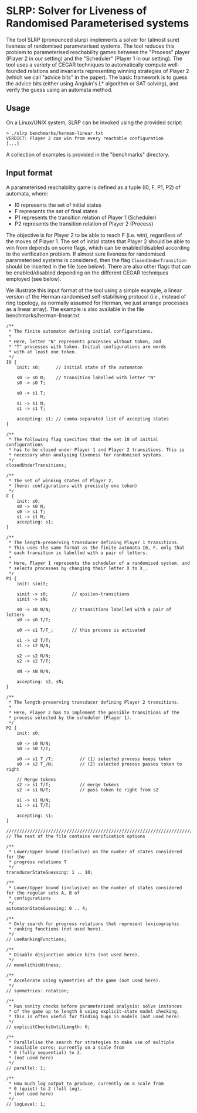 # SLRP: Solver for Liveness of Randomised Parameterised systems

The tool SLRP (pronounced slurp) implements a solver for (almost sure) liveness 
of randomised parameterised systems. The tool reduces this problem to
parameterised reachability games between the "Process" player (Player 2 in
our setting) and the "Scheduler" (Player 1 in our setting). The tool
uses a variety of CEGAR techniques to automatically compute well-founded
relations and invariants representing winning strategies of Player 2 (which
we call "advice bits" in the paper). The basic framework is to guess the advice
bits (either using Angluin's L* algorithm or SAT solving), and verify the guess
using an automata method. 

## Usage

On a Linux/UNIX system, SLRP can be invoked using the provided script:

```
> ./slrp benchmarks/herman-linear.txt 
VERDICT: Player 2 can win from every reachable configuration
[...]
```

A collection of examples is provided in the "benchmarks" directory.

## Input format

A parameterised reachability game is defined as a tuple (I0, F, P1, P2) of 
automata, where:
* I0 represents the set of initial states
* F represents the set of final states
* P1 represents the transition relation of Player 1 (Scheduler)
* P2 represents the transition relation of Player 2 (Process)

The objective is for Player 2 to be able to reach F (i.e. win), regardless of 
the moves of Player 1. The set of initial states that Player 2 should be able 
to win from depends on some flags, which can be enabled/disabled according
to the verification problem. If almost sure liveness for randomised 
parameterised systems is considered, then the flag `ClosedUnderTransition`
should be inserted in the file (see below). There are also other flags that
can be enabled/disabled depending on the different CEGAR techniques employed
(see below).

We illustrate this input format of the tool using a simple example,
a linear version of the Herman randomised self-stabilising protocol (i.e., 
instead of ring topology, as normally assumed for Herman, we just arrange 
processes as a linear array). The example is also available in the file
benchmarks/herman-linear.txt

```
/**
 * The finite automaton defining initial configurations.
 *
 * Here, letter "N" represents processes without token, and
 * "T" processes with token. Initial configurations are words
 * with at least one token.
 */
I0 {
    init: s0;      // initial state of the automaton

    s0 -> s0 N;    // transition labelled with letter "N"
    s0 -> s0 T;

    s0 -> s1 T;
    
    s1 -> s1 N;
    s1 -> s1 T;

    accepting: s1; // comma-separated list of accepting states
}

/**
 * The following flag specifies that the set I0 of initial configurations
 * has to be closed under Player 1 and Player 2 transitions. This is
 * necessary when analysing liveness for randomised systems.
 */
closedUnderTransitions;

/**
 * The set of winning states of Player 2.
 * (here: configurations with precisely one token)
 */
F {
    init: s0;
    s0 -> s0 N;
    s0 -> s1 T;
    s1 -> s1 N;
    accepting: s1;
}

/**
 * The length-preserving transducer defining Player 1 transitions.
 * This uses the same format as the finite automata I0, F, only that
 * each transition is labelled with a pair of letters.
 *
 * Here, Player 1 represents the scheduler of a randomised system, and
 * selects processes by changing their letter X to X_.
 */
P1 {
    init: sinit;

    sinit -> s0;         // epsilon-transitions
    sinit -> sN;

    s0 -> s0 N/N;        // transitions labelled with a pair of letters
    s0 -> s0 T/T;

    s0 -> s1 T/T_;       // this process is activated

    s1 -> s2 T/T;
    s1 -> s2 N/N;
    
    s2 -> s2 N/N;
    s2 -> s2 T/T;

    sN -> sN N/N;

    accepting: s2, sN;
}

/**
 * The length-preserving transducer defining Player 2 transitions.
 *
 * Here, Player 2 has to implement the possible transitions of the
 * process selected by the scheduler (Player 1).
 */
P2 {
    init: s0;

    s0 -> s0 N/N;
    s0 -> s0 T/T;

    s0 -> s1 T_/T;          // (1) selected process keeps token
    s0 -> s2 T_/N;          // (2) selected process passes token to right
    
    // Merge tokens
    s2 -> s1 T/T;           // merge tokens
    s2 -> s1 N/T;           // pass token to right from s2

    s1 -> s1 N/N;
    s1 -> s1 T/T;

    accepting: s1;
}

/////////////////////////////////////////////////////////////////////////////
// The rest of the file contains verification options
 
/**
 * Lower/Upper bound (inclusive) on the number of states considered for the 
 * progress relations T
 */
transducerStateGuessing: 1 .. 10;

/**
 * Lower/Upper bound (inclusive) on the number of states considered for the regular sets A, B of
 * configurations
 */
automatonStateGuessing: 0 .. 4;

/**
 * Only search for progress relations that represent lexicographic
 * ranking functions (not used here).
 */
// useRankingFunctions;

/**
 * Disable disjunctive advice bits (not used here).
 */
// monolithicWitness;

/**
 * Accelerate using symmetries of the game (not used here).
 */
// symmetries: rotation;

/**
 * Run sanity checks before parameterised analysis: solve instances
 * of the game up to length 6 using explicit-state model checking.
 * This is often useful for finding bugs in models (not used here).
 */
// explicitChecksUntilLength: 6;

/**
 * Parallelise the search for strategies to make use of multiple
 * available cores; currently on a scale from
 * 0 (fully sequential) to 2.
 * (not used here)
 */
// parallel: 1;

/**
 * How much log output to produce, currently on a scale from
 * 0 (quiet) to 2 (full log).
 * (not used here)
 */
// logLevel: 1;

```
